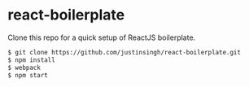 # react-boilerplate
Clone this repo for a quick setup of ReactJS boilerplate.

```sh
$ git clone https://github.com/justinsingh/react-boilerplate.git
$ npm install
$ webpack
$ npm start
```
